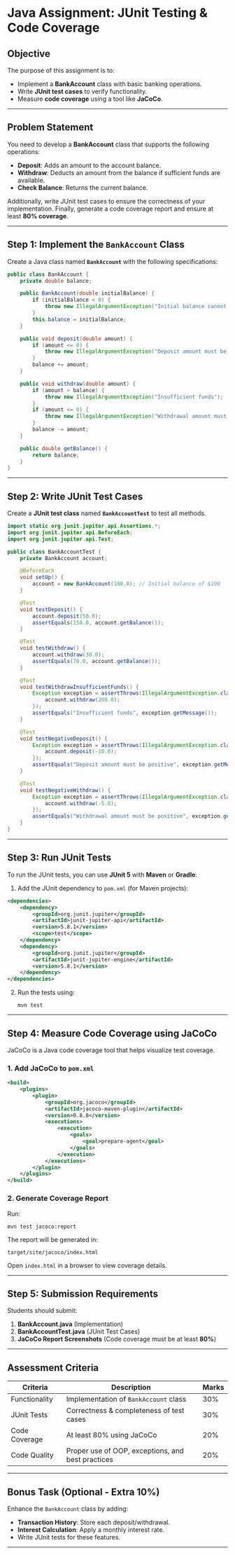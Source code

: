 # **Java Assignment: JUnit Testing & Code Coverage**

## **Objective**  
The purpose of this assignment is to:  
- Implement a **BankAccount** class with basic banking operations.  
- Write **JUnit test cases** to verify functionality.  
- Measure **code coverage** using a tool like **JaCoCo**.  

---

## **Problem Statement**  
You need to develop a **BankAccount** class that supports the following operations:  
- **Deposit**: Adds an amount to the account balance.  
- **Withdraw**: Deducts an amount from the balance if sufficient funds are available.  
- **Check Balance**: Returns the current balance.  

Additionally, write JUnit test cases to ensure the correctness of your implementation. Finally, generate a code coverage report and ensure at least **80% coverage**.  

---

## **Step 1: Implement the `BankAccount` Class**  
Create a Java class named **`BankAccount`** with the following specifications:  

```java
public class BankAccount {
    private double balance;

    public BankAccount(double initialBalance) {
        if (initialBalance < 0) {
            throw new IllegalArgumentException("Initial balance cannot be negative");
        }
        this.balance = initialBalance;
    }

    public void deposit(double amount) {
        if (amount <= 0) {
            throw new IllegalArgumentException("Deposit amount must be positive");
        }
        balance += amount;
    }

    public void withdraw(double amount) {
        if (amount > balance) {
            throw new IllegalArgumentException("Insufficient funds");
        }
        if (amount <= 0) {
            throw new IllegalArgumentException("Withdrawal amount must be positive");
        }
        balance -= amount;
    }

    public double getBalance() {
        return balance;
    }
}
```

---

## **Step 2: Write JUnit Test Cases**  
Create a **JUnit test class** named **`BankAccountTest`** to test all methods.  

```java
import static org.junit.jupiter.api.Assertions.*;
import org.junit.jupiter.api.BeforeEach;
import org.junit.jupiter.api.Test;

public class BankAccountTest {
    private BankAccount account;

    @BeforeEach
    void setUp() {
        account = new BankAccount(100.0); // Initial balance of $100
    }

    @Test
    void testDeposit() {
        account.deposit(50.0);
        assertEquals(150.0, account.getBalance());
    }

    @Test
    void testWithdraw() {
        account.withdraw(30.0);
        assertEquals(70.0, account.getBalance());
    }

    @Test
    void testWithdrawInsufficientFunds() {
        Exception exception = assertThrows(IllegalArgumentException.class, () -> {
            account.withdraw(200.0);
        });
        assertEquals("Insufficient funds", exception.getMessage());
    }

    @Test
    void testNegativeDeposit() {
        Exception exception = assertThrows(IllegalArgumentException.class, () -> {
            account.deposit(-10.0);
        });
        assertEquals("Deposit amount must be positive", exception.getMessage());
    }

    @Test
    void testNegativeWithdraw() {
        Exception exception = assertThrows(IllegalArgumentException.class, () -> {
            account.withdraw(-5.0);
        });
        assertEquals("Withdrawal amount must be positive", exception.getMessage());
    }
}
```

---

## **Step 3: Run JUnit Tests**  
To run the JUnit tests, you can use **JUnit 5** with **Maven** or **Gradle**:  
1. Add the JUnit dependency to `pom.xml` (for Maven projects):  

```xml
<dependencies>
    <dependency>
        <groupId>org.junit.jupiter</groupId>
        <artifactId>junit-jupiter-api</artifactId>
        <version>5.8.1</version>
        <scope>test</scope>
    </dependency>
    <dependency>
        <groupId>org.junit.jupiter</groupId>
        <artifactId>junit-jupiter-engine</artifactId>
        <version>5.8.1</version>
    </dependency>
</dependencies>
```

2. Run the tests using:  
   ```
   mvn test
   ```

---

## **Step 4: Measure Code Coverage using JaCoCo**  
JaCoCo is a Java code coverage tool that helps visualize test coverage.  

### **1. Add JaCoCo to `pom.xml`**  

```xml
<build>
    <plugins>
        <plugin>
            <groupId>org.jacoco</groupId>
            <artifactId>jacoco-maven-plugin</artifactId>
            <version>0.8.8</version>
            <executions>
                <execution>
                    <goals>
                        <goal>prepare-agent</goal>
                    </goals>
                </execution>
            </executions>
        </plugin>
    </plugins>
</build>
```

### **2. Generate Coverage Report**  
Run:  
```
mvn test jacoco:report
```
The report will be generated in:  
```
target/site/jacoco/index.html
```
Open `index.html` in a browser to view coverage details.  

---

## **Step 5: Submission Requirements**  
Students should submit:  
1. **BankAccount.java** (Implementation)  
2. **BankAccountTest.java** (JUnit Test Cases)  
3. **JaCoCo Report Screenshots** (Code coverage must be at least **80%**)  

---

## **Assessment Criteria**  
| Criteria | Description | Marks |
|----------|------------|-------|
| Functionality | Implementation of `BankAccount` class | 30% |
| JUnit Tests | Correctness & completeness of test cases | 30% |
| Code Coverage | At least 80% using JaCoCo | 20% |
| Code Quality | Proper use of OOP, exceptions, and best practices | 20% |

---

## **Bonus Task (Optional - Extra 10%)**  
Enhance the `BankAccount` class by adding:  
- **Transaction History**: Store each deposit/withdrawal.  
- **Interest Calculation**: Apply a monthly interest rate.  
- Write JUnit tests for these features.  

---
